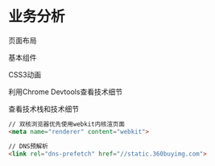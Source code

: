 # 业务分析

页面布局

基本组件

CSS3动画



利用Chrome Devtools查看技术细节

查看技术栈和技术细节

```html
// 双核浏览器优先使用webkit内核渲页面
<meta name="renderer" content="webkit">

// DNS预解析
<link rel="dns-prefetch" href="//static.360buyimg.com">
```







